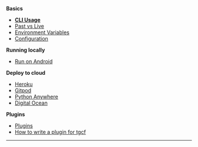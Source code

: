 **Basics**

- **[CLI Usage](https://github.com/aahnik/tgcf/wiki/CLI-Usage)**
- [Past vs Live](https://github.com/aahnik/tgcf/wiki/Past-vs-Live-modes-explained)
- [Environment Variables](https://github.com/aahnik/tgcf/wiki/Environment-Variables)
- [Configuration](https://github.com/aahnik/tgcf/wiki/How-to-configure-tgcf-%3F)

**Running locally**

- [Run on Android](https://github.com/aahnik/tgcf/wiki/Run-on-Android-using-Termux)


**Deploy to cloud**

- [Heroku](https://github.com/aahnik/tgcf/wiki/Deploy-to-Heroku)
- [Gitpod](https://github.com/aahnik/tgcf/wiki/Run-for-free-on-Gitpod)
- [Python Anywhere](https://github.com/aahnik/tgcf/wiki/Run-on-PythonAnywhere)
- [Digital Ocean](https://github.com/aahnik/tgcf/wiki/Deploy-to-Digital-Ocean)

**Plugins**

- [Plugins](https://github.com/aahnik/tgcf/wiki/Plugins)
- [How to write a plugin for tgcf](https://github.com/aahnik/tgcf/wiki/How-to-write-a-plugin-for-tgcf-%3F)

-----------